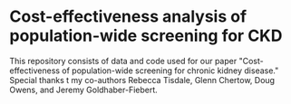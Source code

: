 # Cost-effectiveness analysis of population-wide screening for CKD 

This repository consists of data and code used for our paper "Cost-effectiveness of population-wide screening for chronic kidney disease." Special thanks t my co-authors Rebecca Tisdale, Glenn Chertow, Doug Owens, and Jeremy Goldhaber-Fiebert.
